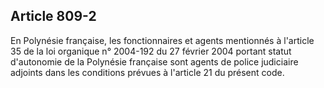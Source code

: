 Article 809-2
----
En Polynésie française, les fonctionnaires et agents mentionnés à l'article 35
de la loi organique n° 2004-192 du 27 février 2004 portant statut d'autonomie de
la Polynésie française sont agents de police judiciaire adjoints dans les
conditions prévues à l'article 21 du présent code.
